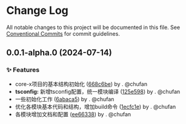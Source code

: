 # Change Log

All notable changes to this project will be documented in this file.
See [Conventional Commits](https://conventionalcommits.org) for commit guidelines.

## 0.0.1-alpha.0 (2024-07-14)

### ✨ Features

* core-x项目的基本结构初始化 ([668c6be](https://github.com/142vip/core-x/commit/668c6bebc9a67f0c79f974ffe3b789a39edf5a1d)) by . @chufan
* **tsconfig:** 新增tsconfig配置，统一模块编译 ([125e598](https://github.com/142vip/core-x/commit/125e5985c59e69a24ae782f6c2ca422f096546b4)) by . @chufan
* 一些初始化工作 ([6abaca5](https://github.com/142vip/core-x/commit/6abaca5b31956469f7248dbc35001197718e217a)) by . @chufan
* 优化各模块基本代码和结构，增加build命令 ([1ecfc1e](https://github.com/142vip/core-x/commit/1ecfc1e58d894041e1909f12b4dcac58192f7bbf)) by . @chufan
* 各模块增加文档和配置 ([ee66338](https://github.com/142vip/core-x/commit/ee663387428d5b0997356c59dfd24c4ada157e58)) by . @chufan
